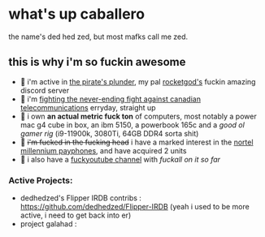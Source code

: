 # what's up caballero 
the name's ded hed zed, but most mafks call me zed.

## this is why i'm so fuckin awesome

- :metal: i'm active in [the pirate's plunder](https://discord.gg/6hkKQFp6Jd), my pal [rocketgod's](https://github.com/RocketGod-git) fuckin amazing discord server 
- :metal: i'm [fighting the never-ending fight against canadian telecommunications](https://zed.industries/home) erryday, straight up
- :metal: i own **an actual metric fuck ton** of computers, most notably a power mac g4 cube in box, an ibm 5150, a powerbook 165c and a *good ol gamer rig* (i9-11900k, 3080Ti, 64GB DDR4 sorta shit)
- :metal: ~~i'm fucked in the fucking head~~ i have a marked interest in the [nortel millennium payphones](https://wiki.muc.ccc.de/millennium:start), and have acquired 2 units
- :metal: i also have a [fuckyoutube channel](https://youtube.com/@zed.industries) with *fuckall on it so far*

### Active Projects:
- dedhedzed's Flipper IRDB contribs : https://github.com/dedhedzed/Flipper-IRDB (yeah i used to be more active, i need to get back into er)
- project galahad : 

